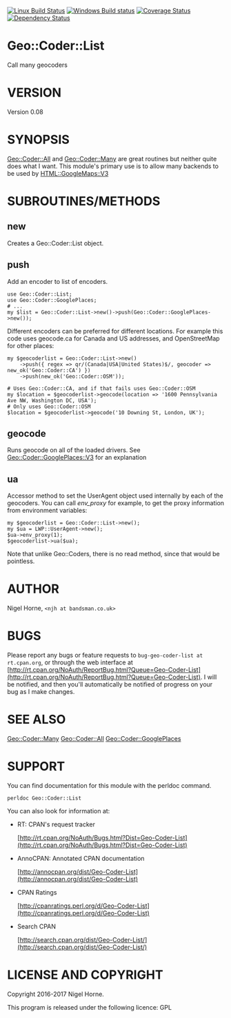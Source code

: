 [![Linux Build Status](https://travis-ci.org/nigelhorne/Geo-Coder-List.svg?branch=master)](https://travis-ci.org/nigelhorne/Geo-Coder-List)
[![Windows Build status](https://ci.appveyor.com/api/projects/status/naayd09612e10llw/branch/master?svg=true)](https://ci.appveyor.com/project/nigelhorne/geo-coder-list/branch/master)
[![Coverage Status](https://coveralls.io/repos/github/nigelhorne/Geo-Coder-List/badge.svg?branch=master)](https://coveralls.io/github/nigelhorne/Geo-Coder-List?branch=master)
[![Dependency Status](https://dependencyci.com/github/nigelhorne/Geo-Coder-List/badge)](https://dependencyci.com/github/nigelhorne/Geo-Coder-List)

# Geo::Coder::List

Call many geocoders

# VERSION

Version 0.08

# SYNOPSIS

[Geo::Coder::All](https://metacpan.org/pod/Geo::Coder::All) and [Geo::Coder::Many](https://metacpan.org/pod/Geo::Coder::Many) are great routines but neither quite does what I want.
This module's primary use is to allow many backends to be used by [HTML::GoogleMaps::V3](https://metacpan.org/pod/HTML::GoogleMaps::V3)

# SUBROUTINES/METHODS

## new

Creates a Geo::Coder::List object.

## push

Add an encoder to list of encoders.

    use Geo::Coder::List;
    use Geo::Coder::GooglePlaces;
    # ...
    my $list = Geo::Coder::List->new()->push(Geo::Coder::GooglePlaces->new());

Different encoders can be preferred for different locations.
For example this code uses geocode.ca for Canada and US addresses,
and OpenStreetMap for other places:

    my $geocoderlist = Geo::Coder::List->new()
        ->push({ regex => qr/(Canada|USA|United States)$/, geocoder => new_ok('Geo::Coder::CA') })
        ->push(new_ok('Geo::Coder::OSM'));

    # Uses Geo::Coder::CA, and if that fails uses Geo::Coder::OSM
    my $location = $geocoderlist->geocode(location => '1600 Pennsylvania Ave NW, Washington DC, USA');
    # Only uses Geo::Coder::OSM
    $location = $geocoderlist->geocode('10 Downing St, London, UK');

## geocode

Runs geocode on all of the loaded drivers.
See [Geo::Coder::GooglePlaces::V3](https://metacpan.org/pod/Geo::Coder::GooglePlaces::V3) for an explanation

## ua

Accessor method to set the UserAgent object used internally by each of the geocoders. You
can call _env\_proxy_ for example, to get the proxy information from
environment variables:

    my $geocoderlist = Geo::Coder::List->new();
    my $ua = LWP::UserAgent->new();
    $ua->env_proxy(1);
    $geocoderlist->ua($ua);

Note that unlike Geo::Coders, there is no read method, since that would be pointless.

# AUTHOR

Nigel Horne, `<njh at bandsman.co.uk>`

# BUGS

Please report any bugs or feature requests to `bug-geo-coder-list at rt.cpan.org`,
or through the web interface at
[http://rt.cpan.org/NoAuth/ReportBug.html?Queue=Geo-Coder-List](http://rt.cpan.org/NoAuth/ReportBug.html?Queue=Geo-Coder-List).
I will be notified, and then you'll
automatically be notified of progress on your bug as I make changes.

# SEE ALSO

[Geo::Coder::Many](https://metacpan.org/pod/Geo::Coder::Many)
[Geo::Coder::All](https://metacpan.org/pod/Geo::Coder::All)
[Geo::Coder::GooglePlaces](https://metacpan.org/pod/Geo::Coder::GooglePlaces)

# SUPPORT

You can find documentation for this module with the perldoc command.

    perldoc Geo::Coder::List

You can also look for information at:

- RT: CPAN's request tracker

    [http://rt.cpan.org/NoAuth/Bugs.html?Dist=Geo-Coder-List](http://rt.cpan.org/NoAuth/Bugs.html?Dist=Geo-Coder-List)

- AnnoCPAN: Annotated CPAN documentation

    [http://annocpan.org/dist/Geo-Coder-List](http://annocpan.org/dist/Geo-Coder-List)

- CPAN Ratings

    [http://cpanratings.perl.org/d/Geo-Coder-List](http://cpanratings.perl.org/d/Geo-Coder-List)

- Search CPAN

    [http://search.cpan.org/dist/Geo-Coder-List/](http://search.cpan.org/dist/Geo-Coder-List/)

# LICENSE AND COPYRIGHT

Copyright 2016-2017 Nigel Horne.

This program is released under the following licence: GPL
